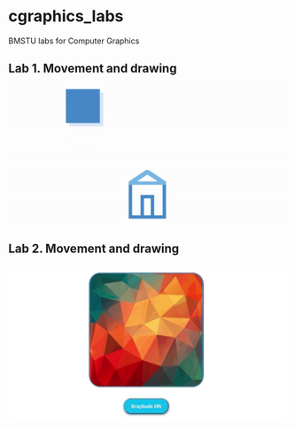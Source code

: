 # cgraphics_labs
BMSTU labs for Computer Graphics 

## Lab 1. Movement and drawing
![Lab 1 work demonstration](images/lab1_cg.gif)

## Lab 2. Movement and drawing
![Lab 2 work demonstration](images/lab02.gif)